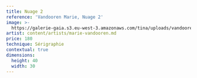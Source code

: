 ```yaml
---
title: Nuage 2
reference: 'Vandooren Marie, Nuage 2'
image: >-
  https://galerie-gaia.s3.eu-west-3.amazonaws.com/tina/uploads/vandooren-marie/IMG_3210.jpg
artist: content/artists/marie-vandooren.md
price: 180
technique: Sérigraphie
contextual: true
dimensions:
  height: 40
  width: 30
---
```


